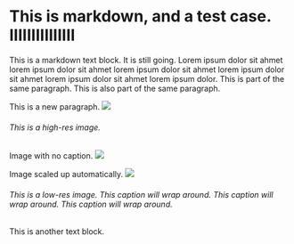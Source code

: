 # This is markdown, and a test case. IIIIIIIIIIIIIII

This is a markdown text block. It is still going. Lorem ipsum dolor sit ahmet lorem ipsum dolor sit ahmet lorem ipsum dolor sit ahmet lorem ipsum dolor sit ahmet lorem ipsum dolor sit ahmet lorem ipsum dolor.
This is part of the same paragraph.
This is also part of the same paragraph.

This is a new paragraph.
![](https://hips.hearstapps.com/hmg-prod/images/dog-puppy-on-garden-royalty-free-image-1586966191.jpg?crop=0.752xw:1.00xh;0.175xw,0&resize=1200:*)

###### This is a high-res image.

Image with no caption.
![](https://hips.hearstapps.com/hmg-prod/images/dog-puppy-on-garden-royalty-free-image-1586966191.jpg?crop=0.752xw:1.00xh;0.175xw,0&resize=1200:*)

Image scaled up automatically.
![](https://a1automate.com.au/wp-content/uploads/2018/04/YouTube-icon-small.png)
###### This is a low-res image. This caption will wrap around. This caption will wrap around. This caption will wrap around.

This is another text block.